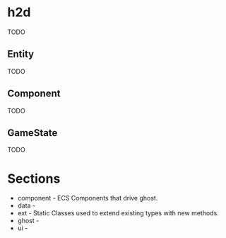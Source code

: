 # h2d
TODO

## Entity
TODO

## Component
TODO

## GameState
TODO

# Sections

* component  - ECS Components that drive ghost.
* data       - 
* ext        - Static Classes used to extend existing types with new methods.
* ghost      - 
* ui         - 
